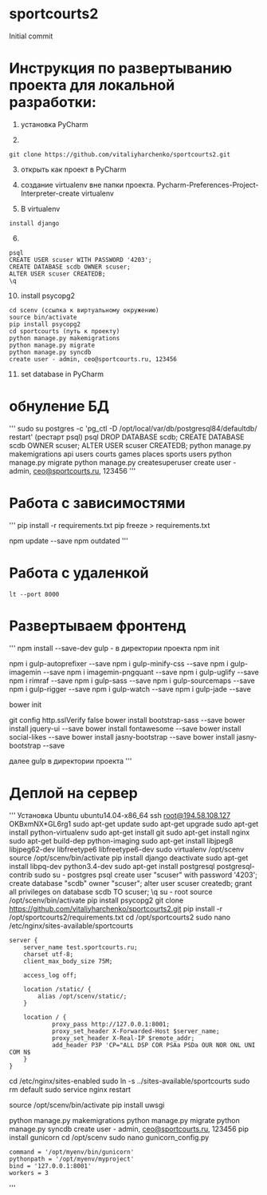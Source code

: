 # sportcourts2

Initial commit

# Инструкция по развертыванию проекта для локальной разработки:

1) установка PyCharm

2) 
```
git clone https://github.com/vitaliyharchenko/sportcourts2.git
```

3) открыть как проект в PyCharm

4) создание virtualenv вне папки проекта. Pycharm-Preferences-Project-Interpreter-create virtualenv

5) В virtualenv 

```
install django
```

6)
```
psql
CREATE USER scuser WITH PASSWORD '4203';
CREATE DATABASE scdb OWNER scuser;
ALTER USER scuser CREATEDB;
\q
```

10) install psycopg2

```
cd scenv (ссылка к виртуальному окружению)
source bin/activate
pip install psycopg2
cd sportcourts (путь к проекту)
python manage.py makemigrations
python manage.py migrate
python manage.py syncdb
create user - admin, ceo@sportcourts.ru, 123456
```

11) set database in PyCharm

# обнуление БД

'''
sudo su postgres -c 'pg_ctl -D /opt/local/var/db/postgresql84/defaultdb/ restart' (рестарт psql)
psql
DROP DATABASE scdb;
CREATE DATABASE scdb OWNER scuser;
ALTER USER scuser CREATEDB;
python manage.py makemigrations api users courts games places sports users
python manage.py migrate
python manage.py createsuperuser
create user - admin, ceo@sportcourts.ru, 123456
'''


# Работа с зависимостями
'''
pip install -r requirements.txt
pip freeze > requirements.txt

npm update --save
npm outdated
'''

# Работа с удаленкой #
```
lt --port 8000
```

# Развертываем фронтенд #
'''
npm install --save-dev gulp - в директории проекта
npm init

npm i gulp-autoprefixer --save
npm i gulp-minify-css --save
npm i gulp-imagemin --save
npm i imagemin-pngquant --save
npm i gulp-uglify --save
npm i rimraf --save
npm i gulp-sass --save
npm i gulp-sourcemaps --save
npm i gulp-rigger --save
npm i gulp-watch --save
npm i gulp-jade --save

bower init

git config http.sslVerify false
bower install bootstrap-sass --save
bower install jquery-ui --save
bower install fontawesome --save
bower install social-likes --save
bower install jasny-bootstrap --save
bower install jasny-bootstrap --save

далее gulp в директории проекта
'''


# Деплой на сервер

'''
Установка Ubuntu ubuntu14.04-x86_64
ssh root@194.58.108.127
OKBxmNX*GL6rg1
sudo apt-get update
sudo apt-get upgrade
sudo apt-get install python-virtualenv
sudo apt-get install git
sudo apt-get install nginx
sudo apt-get build-dep python-imaging
sudo apt-get install libjpeg8 libjpeg62-dev libfreetype6 libfreetype6-dev
sudo virtualenv /opt/scenv
source /opt/scenv/bin/activate
pip install django
deactivate
sudo apt-get install libpq-dev python3.4-dev
sudo apt-get install postgresql postgresql-contrib
sudo su - postgres
psql
create user "scuser" with password '4203';
create database "scdb" owner "scuser";
alter user scuser createdb;
grant all privileges on database scdb TO scuser;
\q
su - root
source /opt/scenv/bin/activate
pip install psycopg2
git clone https://github.com/vitaliyharchenko/sportcourts2.git
pip install -r /opt/sportcourts2/requirements.txt
cd /opt/sportcourts2
sudo nano /etc/nginx/sites-available/sportcourts

    server {
        server_name test.sportcourts.ru;
        charset utf-8;
        client_max_body_size 75M;  

        access_log off;

        location /static/ {
            alias /opt/scenv/static/;
        }

        location / {
                proxy_pass http://127.0.0.1:8001;
                proxy_set_header X-Forwarded-Host $server_name;
                proxy_set_header X-Real-IP $remote_addr;
                add_header P3P 'CP="ALL DSP COR PSAa PSDa OUR NOR ONL UNI COM N$
        }
    }
    
cd /etc/nginx/sites-enabled
sudo ln -s ../sites-available/sportcourts
sudo rm default
sudo service nginx restart

source /opt/scenv/bin/activate
pip install uwsgi

python manage.py makemigrations
python manage.py migrate
python manage.py syncdb
create user - admin, ceo@sportcourts.ru, 123456
pip install gunicorn
cd /opt/scenv
sudo nano gunicorn_config.py

    command = '/opt/myenv/bin/gunicorn'
    pythonpath = '/opt/myenv/myproject'
    bind = '127.0.0.1:8001'
    workers = 3

'''

